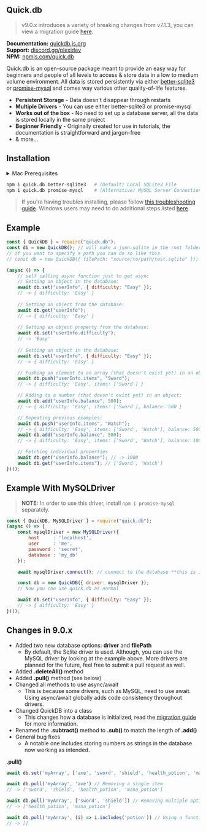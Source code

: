 ## Quick.db
> v9.0.x introduces a variety of breaking changes from v7.1.3, you can view a migration guide [here](https://quickdb.js.org/overview/migration-guide).

**Documentation:** [quickdb.js.org](https://quickdb.js.org) <br>
**Support:** [discord.gg/plexidev](https://discord.gg/plexidev) <br>
**NPM:** [npmjs.com/quick.db](https://www.npmjs.com/package/quick.db)

Quick.db is an open-source package meant to provide an easy way for beginners and people of all levels to access & store data in a low to medium volume environment. All data is stored persistently via either [better-sqlite3](https://github.com/JoshuaWise/better-sqlite3) or [promise-mysql](https://www.npmjs.com/package/promise-mysql) and comes way various other quality-of-life features.

- **Persistent Storage** - Data doesn't disappear through restarts
- **Multiple Drivers** - You can use either better-sqlite3 or promise-mysql
- **Works out of the box** - No need to set up a database server, all the data is stored locally in the same project
- **Beginner Friendly** - Originally created for use in tutorials, the documentation is straightforward and jargon-free
- & more...

## Installation

<details>
<summary>Mac Prerequisites</summary>
<br>

```bash
1. Install XCode
2. Run `npm i -g node-gyp` in terminal
3. Run `node-gyp --python /path/to/python` in terminal
```
    
</details>

```python
npm i quick.db better-sqlite3   # (Default) Local SQLite3 File
npm i quick.db promise-mysql    # (Alternative) MySQL Server Connection
```

> If you're having troubles installing, please follow [this troubleshooting guide](https://github.com/JoshuaWise/better-sqlite3/blob/master/docs/troubleshooting.md).
> Windows users may need to do additional steps listed [here](https://github.com/JoshuaWise/better-sqlite3/blob/master/docs/troubleshooting.md).

## Example

```js
const { QuickDB } = require("quick.db");
const db = new QuickDB(); // will make a json.sqlite in the root folder
// if you want to specify a path you can do so like this
// const db = new QuickDB({ filePath: "source/to/path/test.sqlite" });

(async () => {
    // self calling async function just to get async
    // Setting an object in the database:
    await db.set("userInfo", { difficulty: "Easy" });
    // -> { difficulty: 'Easy' }
    
    // Getting an object from the database:
    await db.get("userInfo");
    // -> { difficulty: 'Easy' }
    
    // Getting an object property from the database:
    await db.set("userInfo.difficulty");
    // -> 'Easy'
    
    // Setting an object in the database:
    await db.set("userInfo", { difficulty: "Easy" });
    // -> { difficulty: 'Easy' }

    // Pushing an element to an array (that doesn't exist yet) in an object:
    await db.push("userInfo.items", "Sword");
    // -> { difficulty: 'Easy', items: ['Sword'] }

    // Adding to a number (that doesn't exist yet) in an object:
    await db.add("userInfo.balance", 500);
    // -> { difficulty: 'Easy', items: ['Sword'], balance: 500 }

    // Repeating previous examples:
    await db.push("userInfo.items", "Watch");
    // -> { difficulty: 'Easy', items: ['Sword', 'Watch'], balance: 500 }
    await db.add("userInfo.balance", 500);
    // -> { difficulty: 'Easy', items: ['Sword', 'Watch'], balance: 1000 }

    // Fetching individual properties
    await db.get("userInfo.balance"); // -> 1000
    await db.get("userInfo.items"); // ['Sword', 'Watch']
})();
```

## Example With MySQLDriver

> **NOTE:** In order to use this driver, install `npm i promise-mysql` separately.

```js
const { QuickDB, MySQLDriver } = require("quick.db");
(async () => {
    const mysqlDriver = new MySQLDriver({
        host     : 'localhost',
        user     : 'me',
        password : 'secret',
        database : 'my_db'
    });

    await mysqlDriver.connect(); // connect to the database **this is important**

    const db = new QuickDB({ driver: mysqlDriver });
    // Now you can use quick.db as normal

    await db.set("userInfo", { difficulty: "Easy" });
    // -> { difficulty: 'Easy' }
})();
```

## Changes in 9.0.x

* Added two new database options: **driver** and **filePath**
    * By default, the Sqlite driver is used. Although, you can use the MySQL driver by looking at the example above. More drivers are planned for the future, feel free to submit a pull request as well.
* Added **.deleteAll()** method
* Added **.pull()** method (see below)
* Changed all methods to use async/await
    * This is because some drivers, such as MySQL, need to use await. Using async/await globally adds code consistency  throughout drivers.
* Changed QuickDB into a class
    * This changes how a database is initialized, read the [migration guide](https://quickdb.js.org/overview/migration-guide) for more information.
* Renamed the **.subtract()** method to **.sub()** to match the length of **.add()**
* General bug fixes
    * A notable one includes storing numbers as strings in the database now working as intended.

**.pull()**
```js
await db.set('myArray', ['axe', 'sword', 'shield', 'health_potion', 'mana_potion'])

await db.pull('myArray', 'axe') // Removing a single item
// -> ['sword', 'shield', 'health_potion', 'mana_potion']

await db.pull('myArray', ['sword', 'shield']) // Removing multiple options
// -> ['health_potion', 'mana_potion']

await db.pull('myArray', (i) => i.includes('potion')) // Using a function
// -> []
```

